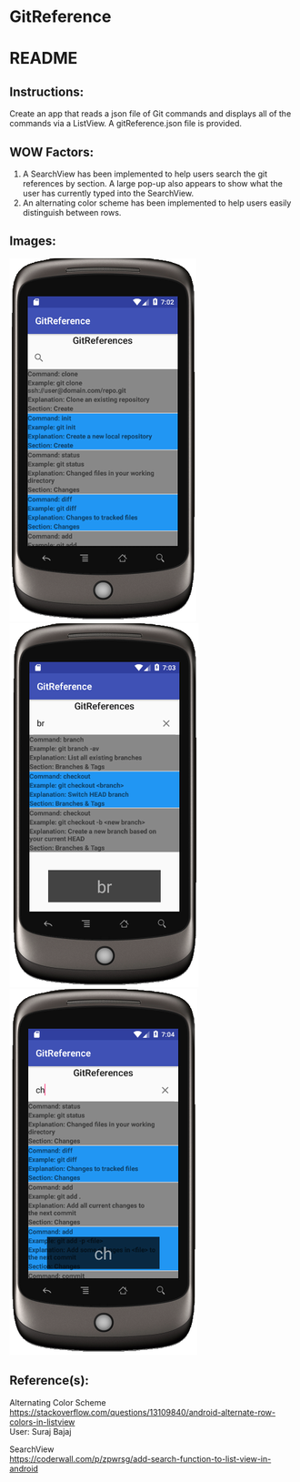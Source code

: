 # GitReference
# README  
## Instructions:
Create an app that reads a json file of Git commands and displays all of the commands via a ListView. A gitReference.json file is provided.

## WOW Factors:
1. A SearchView has been implemented to help users search the git references by section. A large pop-up also appears to show what the user has currently typed into the SearchView.
2. An alternating color scheme has been implemented to help users easily distinguish between rows. 


## Images: 
![Screenshot1](https://github.com/ricky52194/GitReference/blob/master/Screen%20Shot%202018-03-01%20at%202.02.34%20PM.png)  
![Screenshot2](https://github.com/ricky52194/GitReference/blob/master/Screen%20Shot%202018-03-01%20at%202.03.09%20PM.png)  
![Screenshot3](https://github.com/ricky52194/GitReference/blob/master/Screen%20Shot%202018-03-01%20at%202.03.51%20PM.png)

## Reference(s):
Alternating Color Scheme  
https://stackoverflow.com/questions/13109840/android-alternate-row-colors-in-listview  
User: Suraj Bajaj

SearchView  
https://coderwall.com/p/zpwrsg/add-search-function-to-list-view-in-android  
